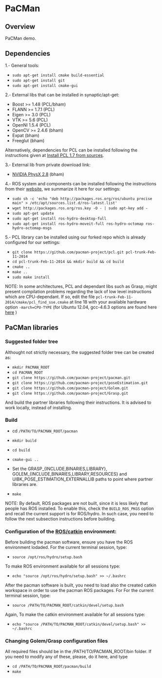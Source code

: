 # PaCMan

## Overview

PaCMan demo.

## Dependencies

1.- General tools:

* `sudo apt-get install cmake build-essential`
* `sudo apt-get install git`
* `sudo apt-get install cmake-gui`

2.- External libs that can be installed in synaptic/apt-get:

* Boost >= 1.48 (PCL/bham)
* FLANN >= 1.7.1 (PCL)
* Eigen >= 3.0 (PCL)
* VTK >= 5.6 (PCL)
* OpenNI 1.5.4 (PCL)
* OpenCV >= 2.4.6 (bham)
* Expat (bham)
* Freeglut (bham)

Alternatively, dependencies for PCL can be installed following the instructions given at [Install PCL 1.7 from sources](http://pointclouds.org/downloads/source.html).

3.- External lib from private download link:

* [NVIDIA PhysX 2.8](https://www.dropbox.com/sh/2o9e4sgt6xp0e5c/FhYfhRLmvt) (bham) 

4.- ROS system and components can be installed following the instructions from their [website](http://wiki.ros.org/hydro/Installation/Ubuntu), we summarize it here for our settings:

* `sudo sh -c 'echo "deb http://packages.ros.org/ros/ubuntu precise main" > /etc/apt/sources.list.d/ros-latest.list'`
* `wget http://packages.ros.org/ros.key -O - | sudo apt-key add -`
* `sudo apt-get update`
* `sudo apt-get install ros-hydro-desktop-full`
* `sudo apt-get install ros-hydro-moveit-full ros-hydro-octomap ros-hydro-octomap-msgs` 

5.- PCL library can be installed using our forked repo which is already configured for our settings:

* `git clone https://github.com/pacman-project/pcl.git pcl-trunk-Feb-11-2014`
* `cd pcl-trunk-Feb-11-2014 && mkdir build && cd build`
* `cmake ..`
* `make ..`
* `sudo make install`

NOTE: In some architectures, PCL and dependant libs such as Grasp, might present compilation problems regarding the lack of low level instructions which are CPU-dependant. If so, edit the file `pcl-trunk-Feb-11-2014/cmake/pcl_find_sse.cmake` at line 18 with your available hardware option `-march=CPU-TYPE` (for Ubuntu 12.04, gcc-4.6.3 options are found here [here](http://gcc.gnu.org/onlinedocs/gcc-4.6.3/gcc/Submodel-Options.html#Submodel-Options) )

## PaCMan libraries

### Suggested folder tree

Althought not strictly necessary, the suggested folder tree can be created as:

* `mkdir PACMAN_ROOT`
* `cd PACMAN_ROOT`
* `git clone https://github.com/pacman-project/pacman.git`
* `git clone https://github.com/pacman-project/poseEstimation.git`
* `git clone https://github.com/pacman-project/Golem.git`
* `git clone https://github.com/pacman-project/Grasp.git`

And build the partner libraries following their instructions. It is advised to work locally, instead of installing.

### Build

* cd `/PATH/TO/PACMAN_ROOT/pacman`
* `mkdir build`
* `cd build`
* `cmake-gui ..`

* Set the GRASP_{INCLUDE,BINARIES,LIBRARY}, GOLEM_{INCLUDE,BINARIES,LIBRARY,RESOURCES} and UIBK_POSE_ESTIMATION_EXTERNALLIB paths to point where partner libraries are.

* `make`

NOTE: By default, ROS packages are not built, since it is less likely that people has ROS installed. To enable this, check the `BUILD_ROS_PKGS` option and recall the current support is for ROS/hydro. In such case, you need to follow the next subsection instructions before building. 

### Configuration of the [ROS](http://wiki.ros.org/groovy/Installation/Ubuntu#groovy.2BAC8-Installation.2BAC8-DebEnvironment.Environment_setup)[/catkin](http://wiki.ros.org/catkin/Tutorials/create_a_workspace) environment:

Before building the pacman software, ensure you have the ROS environment lodaded. For the current terminal session, type:

* `source /opt/ros/hydro/setup.bash`

To make ROS environment available for all sessions type:

* `echo "source /opt/ros/hydro/setup.bash" >> ~/.bashrc`

After the pacman software is built, you need to load also the created catkin workspace in order to use the pacman ROS packages. For For the current terminal session, type:

* `source /PATH/TO/PACMAN_ROOT/catkin/devel/setup.bash`

Again, To make the catkin environment available for all sessions type:

* `echo "source /PATH/TO/PACMAN_ROOT/catkin/devel/setup.bash" >> ~/.bashrc`

### Changing Golem/Grasp configuration files

All required files should be in the /PATH/TO/PACMAN_ROOT/bin folder. If you need to modify any of these, please, do it here, and type

* `cd /PATH/TO/PACMAN_ROOT/pacman/build`
* `make`






